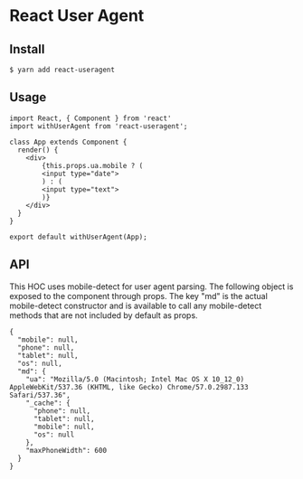 # React User Agent

## Install

```
$ yarn add react-useragent
```

## Usage

```
import React, { Component } from 'react'
import withUserAgent from 'react-useragent';

class App extends Component {
  render() {
    <div>
        {this.props.ua.mobile ? (
        <input type="date">
        ) : (
        <input type="text">
        )}
    </div>
  }
}

export default withUserAgent(App);
```

## API

This HOC uses mobile-detect for user agent parsing. The following object is exposed to the component through props. The key "md" is the actual mobile-detect constructor and is available to call any mobile-detect methods that are not included by default as props.

```
{
  "mobile": null,
  "phone": null,
  "tablet": null,
  "os": null,
  "md": {
    "ua": "Mozilla/5.0 (Macintosh; Intel Mac OS X 10_12_0) AppleWebKit/537.36 (KHTML, like Gecko) Chrome/57.0.2987.133 Safari/537.36",
    "_cache": {
      "phone": null,
      "tablet": null,
      "mobile": null,
      "os": null
    },
    "maxPhoneWidth": 600
  }
}
```
